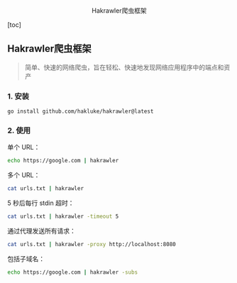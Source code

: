 <center>Hakrawler爬虫框架</center>







[toc]







## Hakrawler爬虫框架

> 简单、快速的网络爬虫，旨在轻松、快速地发现网络应用程序中的端点和资产





### 1. 安装

```shell
go install github.com/hakluke/hakrawler@latest
```





### 2. 使用



单个 URL：

```bash
echo https://google.com | hakrawler
```



多个 URL：

```bash
cat urls.txt | hakrawler
```



5 秒后每行 stdin 超时：

```bash
cat urls.txt | hakrawler -timeout 5
```



通过代理发送所有请求：

```bash
cat urls.txt | hakrawler -proxy http://localhost:8080
```



包括子域名：

```bash
echo https://google.com | hakrawler -subs
```